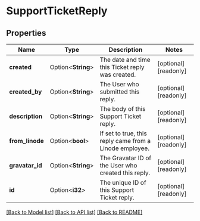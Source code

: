 # SupportTicketReply

## Properties

Name | Type | Description | Notes
------------ | ------------- | ------------- | -------------
**created** | Option<**String**> | The date and time this Ticket reply was created.  | [optional][readonly]
**created_by** | Option<**String**> | The User who submitted this reply.  | [optional][readonly]
**description** | Option<**String**> | The body of this Support Ticket reply.  | [optional][readonly]
**from_linode** | Option<**bool**> | If set to true, this reply came from a Linode employee.  | [optional][readonly]
**gravatar_id** | Option<**String**> | The Gravatar ID of the User who created this reply.  | [optional][readonly]
**id** | Option<**i32**> | The unique ID of this Support Ticket reply.  | [optional][readonly]

[[Back to Model list]](../README.md#documentation-for-models) [[Back to API list]](../README.md#documentation-for-api-endpoints) [[Back to README]](../README.md)


